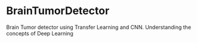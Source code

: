 # BrainTumorDetector
Brain Tumor detector using Transfer Learning and CNN. Understanding the concepts of Deep Learning
